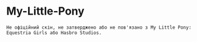 # My-Little-Pony
```
Не офіційний скін, не затверджено або не пов'язано з My Little Pony: Equestria Girls або Hasbro Studios.
```
